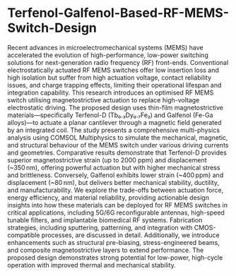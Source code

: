 # Terfenol-Galfenol-Based-RF-MEMS-Switch-Design
Recent advances in microelectromechanical systems (MEMS) have accelerated the evolution of high-performance, low-power switching solutions for next-generation radio frequency (RF) front-ends. Conventional electrostatically actuated RF MEMS switches offer low insertion loss and high isolation but suffer from high actuation voltage, contact reliability issues, and charge trapping effects, limiting their operational lifespan and integration capability. This research introduces an optimised RF MEMS switch utilising magnetostrictive actuation to replace high-voltage electrostatic driving. The proposed design uses thin-film magnetostrictive materials—specifically Terfenol-D (Tb₀.₃Dy₀.₇Fe₂) and Galfenol (Fe-Ga alloys)—to actuate a planar cantilever through a magnetic field generated by an integrated coil. The study presents a comprehensive multi-physics analysis using COMSOL Multiphysics to simulate the mechanical, magnetic, and structural behaviour of the MEMS switch under various driving currents and geometries. Comparative results demonstrate that Terfenol-D provides superior magnetostrictive strain (up to 2000 ppm) and displacement (~350 nm), offering powerful actuation but with higher mechanical stress and brittleness. Conversely, Galfenol exhibits lower strain (~400 ppm) and displacement (~80 nm), but delivers better mechanical stability, ductility, and manufacturability. We explore the trade-offs between actuation force, energy efficiency, and material reliability, providing actionable design insights into how these materials can be deployed for RF MEMS switches in critical applications, including 5G/6G reconfigurable antennas, high-speed tunable filters, and implantable biomedical RF systems. Fabrication strategies, including sputtering, patterning, and integration with CMOS-compatible processes, are discussed in detail. Additionally, we introduce enhancements such as structural pre-biasing, stress-engineered beams, and composite magnetostrictive layers to extend performance. The proposed design demonstrates strong potential for low-power, high-cycle operation with improved thermal and mechanical stability. 
